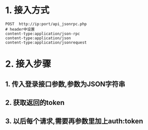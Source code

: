 # 1. 接入方式
```
POST  http://ip:port/api_jsonrpc.php
# header中设置
content-type:application/json-rpc
content-type:application/json
content-type:application/jsonrequest
```
# 2. 接入步骤
## 1. 传入登录接口参数,参数为JSON字符串
## 2. 获取返回的token
## 3. 以后每个请求,需要再参数里加上auth:token


